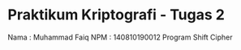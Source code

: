 # Praktikum Kriptografi - Tugas 2
Nama    : Muhammad Faiq
NPM     : 140810190012
Program Shift Cipher